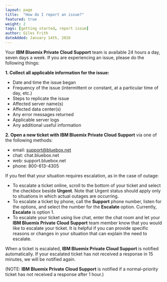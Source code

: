 ```yaml
---
layout: page
title:  "How do I report an issue?"
featured: true
weight: 2
tags: [getting started, report issue]
author: Giles Frith
dateAdded: January 14th, 2016
---
```


Your **IBM Bluemix Private Cloud Support** team is available 24 hours a day, seven days a week.  If you are experiencing an issue, please do the following things:

**1. Collect all applicable information for the issue:**

  - Date and time the issue began
  - Frequency of the issue (intermittent or constant, at a particular time of day, etc.)
  - Steps to replicate the issue
  - Affected server name(s)
  - Affected data center(s)
  - Any error messages returned
  - Applicable server logs
  - Any additional useful information


**2. Open a new ticket with IBM Bluemix Private Cloud Support** via one of the following methods:

  -  email: support@bluebox.net
  -  chat: chat.bluebox.net
  -  web: support.bluebox.net
  -  phone: 800-613-4305

If you feel that your situation requires escalation, as in the case of outage:

 - To escalate a ticket online, scroll to the bottom of your ticket and select the checkbox beside **Urgent**. Note that Urgent status should apply only to situations in which actual outages are occurring.
 - To escalate a ticket by phone, call the **Support** phone number, listen for the options, and select the number for the **Escalate** option. Currently, **Escalate** is option 1.
 - To escalate your ticket using live chat, enter the chat room and let your **IBM Bluemix Private Cloud Support** team member know that you would like to escalate your ticket. It is helpful if you can provide specific reasons or changes in your situation that can explain the need to escalate.

When a ticket is escalated, **IBM Bluemix Private Cloud Support** is notified automatically. If your escalated ticket has not received a response in 15 minutes, we will be notified again.

(NOTE: **IBM Bluemix Private Cloud Support** is notified if a normal-priority ticket has not received a response after 1 hour.)
